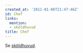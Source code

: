 ```yaml
---
created_at: '2011-01-06T21:47:46Z'
id: Chef
links:
  mention:
  - sköldhuvud
title: Chef
---
```


Se [sköldhuvud].

  [sköldhuvud]: sköldhuvud
